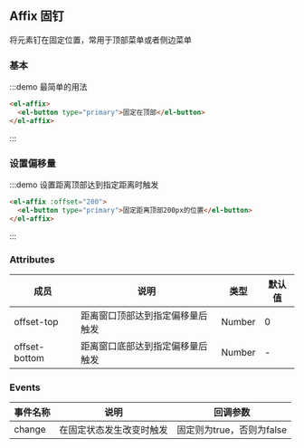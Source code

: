 ## Affix 固钉

将元素钉在固定位置，常用于顶部菜单或者侧边菜单

### 基本

:::demo 最简单的用法
```html
<el-affix>
  <el-button type="primary">固定在顶部</el-button>
</el-affix>
```
:::

### 设置偏移量

:::demo 设置距离顶部达到指定距离时触发
```html
<el-affix :offset="200">
  <el-button type="primary">固定距离顶部200px的位置</el-button>
</el-affix>
```
:::


### Attributes

| 成员        | 说明           | 类型               | 默认值       |
|------------|----------------|--------------------|--------------|
| offset-top    | 距离窗口顶部达到指定偏移量后触发   | Number |    0     |
| offset-bottom | 距离窗口底部达到指定偏移量后触发   | Number |    -     |


### Events
| 事件名称 | 说明 | 回调参数 |
|---------- |-------- |---------- |
| change | 在固定状态发生改变时触发   | 固定则为true，否则为false |
